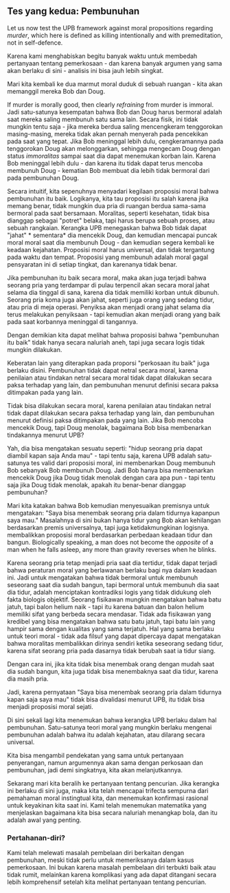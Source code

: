 ## Tes yang kedua: Pembunuhan

Let us now test the UPB framework against moral propositions regarding *murder*, which here is defined as killing intentionally and with premeditation, not in self-defence.

Karena kami menghabiskan begitu banyak waktu untuk membedah pertanyaan tentang pemerkosaan - dan karena banyak argumen yang sama akan berlaku di sini - analisis ini bisa jauh lebih singkat.

Mari kita kembali ke dua marmut moral duduk di sebuah ruangan - kita akan memanggil mereka Bob dan Doug.

If murder is morally good, then clearly *refraining* from murder is immoral. Jadi satu-satunya kesempatan bahwa Bob dan Doug harus bermoral adalah saat mereka saling membunuh satu sama lain. Secara fisik, ini tidak mungkin tentu saja - jika mereka berdua saling mencengkeram tenggorokan masing-masing, mereka tidak akan pernah menyerah pada pencekikan pada saat yang tepat. Jika Bob meninggal lebih dulu, cengkeramannya pada tenggorokan Doug akan melonggarkan, sehingga mengecam Doug dengan status *immoralitas* sampai saat dia dapat menemukan korban lain. Karena Bob meninggal lebih dulu - dan karena itu tidak dapat terus mencoba membunuh Doug - kematian Bob membuat dia lebih tidak bermoral dari pada pembunuhan Doug.

Secara intuitif, kita sepenuhnya menyadari kegilaan proposisi moral bahwa pembunuhan itu baik. Logikanya, kita tau proposisi itu salah karena jika memang benar, tidak mungkin dua pria di ruangan berdua sama-sama bermoral pada saat bersamaan. Moralitas, seperti kesehatan, tidak bisa dianggap sebagai "potret" belaka, tapi harus berupa sebuah proses, atau sebuah rangkaian. Kerangka UPB menegaskan bahwa Bob tidak dapat "jahat" * sementara* dia mencekik Doug, dan kemudian mencapai puncak moral moral saat dia membunuh Doug - dan kemudian segera kembali ke keadaan kejahatan. Proposisi moral harus universal, dan tidak tergantung pada waktu dan tempat. Proposisi yang membunuh adalah moral gagal pensyaratan ini di setiap tingkat, dan karenanya tidak benar.

Jika pembunuhan itu baik secara moral, maka akan juga terjadi bahwa seorang pria yang terdampar di pulau terpencil akan secara moral jahat selama dia tinggal di sana, karena dia tidak memiliki korban untuk dibunuh. Seorang pria koma juga akan jahat, seperti juga orang yang sedang tidur, atau pria di meja operasi. Penyiksa akan menjadi orang jahat selama dia terus melakukan penyiksaan - tapi kemudian akan menjadi orang yang baik pada saat korbannya meninggal di tangannya.

Dengan demikian kita dapat melihat bahwa proposisi bahwa "pembunuhan itu baik" tidak hanya secara naluriah aneh, tapi juga secara logis tidak mungkin dilakukan.

Keberatan lain yang diterapkan pada proporsi "perkosaan itu baik" juga berlaku disini. Pembunuhan tidak dapat netral secara moral, karena penilaian atau tindakan netral secara moral tidak dapat dilakukan secara paksa terhadap yang lain, dan pembunuhan menurut definisi secara paksa ditimpakan pada yang lain.

Tidak bisa dilakukan secara moral, karena penilaian atau tindakan netral tidak dapat dilakukan secara paksa terhadap yang lain, dan pembunuhan menurut definisi paksa ditimpakan pada yang lain. Jika Bob mencoba mencekik Doug, tapi Doug menolak, bagaimana Bob bisa membenarkan tindakannya menurut UPB?

Yah, dia bisa mengatakan sesuatu seperti: "hidup seorang pria dapat diambil kapan saja Anda mau" - tapi tentu saja, karena UPB adalah satu-satunya tes valid dari proposisi moral, ini membenarkan Doug membunuh Bob sebanyak Bob membunuh Doug. Jadi Bob hanya bisa membenarkan mencekik Doug jika Doug tidak menolak dengan cara apa pun - tapi tentu saja jika Doug tidak menolak, apakah itu benar-benar dianggap pembunuhan?

Mari kita katakan bahwa Bob kemudian menyesuaikan premisnya untuk mengatakan: "Saya bisa menembak seorang pria dalam tidurnya kapanpun saya mau." Masalahnya di sini bukan hanya tidur yang Bob akan kehilangan berdasarkan premis universalnya, tapi juga ketidakmungkinan logisnya. membalikkan proposisi moral berdasarkan perbedaan keadaan tidur dan bangun. Biologically speaking, a man does not become the *opposite* of a man when he falls asleep, any more than gravity reverses when he blinks.

Karena seorang pria tetap menjadi pria saat dia tertidur, tidak dapat terjadi bahwa peraturan moral yang berlawanan berlaku bagi nya dalam keadaan ini. Jadi untuk mengatakan bahwa tidak bermoral untuk membunuh seseorang saat dia sudah bangun, tapi bermoral untuk membunuh dia saat dia tidur, adalah menciptakan kontradiksi logis yang tidak didukung oleh fakta biologis objektif. Seorang fisikawan mungkin mengatakan bahwa batu jatuh, tapi balon helium naik - tapi itu karena batuan dan balon helium memiliki sifat yang berbeda secara mendasar. Tidak ada fisikawan yang kredibel yang bisa mengatakan bahwa satu batu jatuh, tapi batu lain yang hampir sama dengan kualitas yang sama terjatuh. Hal yang sama berlaku untuk teori moral - tidak ada filsuf yang dapat dipercaya dapat mengatakan bahwa moralitas membalikkan dirinya sendiri ketika seseorang sedang tidur, karena sifat seorang pria pada dasarnya tidak berubah saat ia tidur siang.

Dengan cara ini, jika kita tidak bisa menembak orang dengan mudah saat dia sudah bangun, kita juga tidak bisa menembaknya saat dia tidur, karena dia masih pria.

Jadi, karena pernyataan "Saya bisa menembak seorang pria dalam tidurnya kapan saja saya mau" tidak bisa divalidasi menurut UPB, itu tidak bisa menjadi proposisi moral sejati.

Di sini sekali lagi kita menemukan bahwa kerangka UPB berlaku dalam hal pembunuhan. Satu-satunya teori moral yang mungkin berlaku mengenai pembunuhan adalah bahwa itu adalah kejahatan, atau dilarang secara universal.

Kita bisa mengambil pendekatan yang sama untuk pertanyaan penyerangan, namun argumennya akan sama dengan perkosaan dan pembunuhan, jadi demi singkatnya, kita akan melanjutkannya.

Sekarang mari kita beralih ke pertanyaan tentang pencurian. Jika kerangka ini berlaku di sini juga, maka kita telah mencapai trifecta sempurna dari pemahaman moral instingtual kita, dan menemukan konfirmasi rasional untuk keyakinan kita saat ini. Kami telah menemukan matematika yang menjelaskan bagaimana kita bisa secara naluriah menangkap bola, dan itu adalah awal yang penting.

### Pertahanan-diri?

Kami telah melewati masalah pembelaan diri berkaitan dengan pembunuhan, meski tidak perlu untuk memeriksanya dalam kasus pemerkosaan. Ini bukan karena masalah pembelaan diri terbukti baik atau tidak rumit, melainkan karena komplikasi yang ada dapat ditangani secara lebih komprehensif setelah kita melihat pertanyaan tentang pencurian.